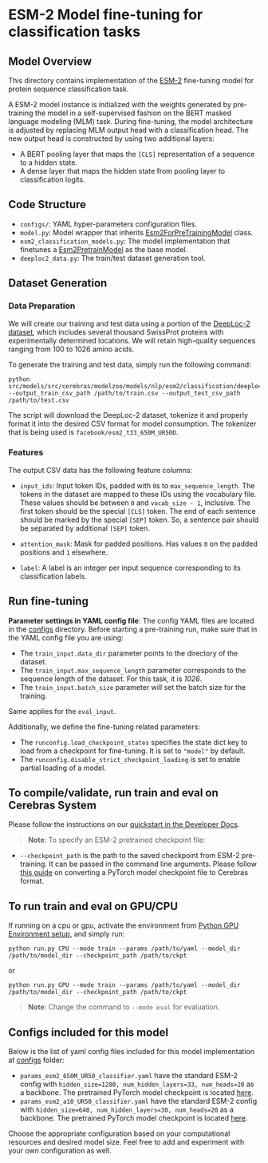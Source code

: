 # ESM-2 Model fine-tuning for classification tasks

## Model Overview

This directory contains implementation of the [ESM-2](https://www.science.org/doi/abs/10.1126/science.ade2574) fine-tuning model for protein sequence classification task.

A ESM-2 model instance is initialized with the weights generated by pre-training the model in a self-supervised fashion on the BERT masked language modeling (MLM) task. During fine-tuning, the model architecture is adjusted by replacing MLM output head with a classification head. The new output head is constructed by using two additional layers:
* A BERT pooling layer that maps the `[CLS]` representation of a sequence to a hidden state.
* A dense layer that maps the hidden state from pooling layer to classification logits.

## Code Structure

- `configs/`: YAML hyper-parameters configuration files.
- `model.py`: Model wrapper that inherits [Esm2ForPreTrainingModel](../model.py) class.
- `esm2_classification_models.py`: The model implementation that finetunes a [Esm2PretrainModel](../esm2_pretrain_models.py) as the base model.
- `deeploc2_data.py`: The train/test dataset generation tool.

## Dataset Generation

### Data Preparation

We will create our training and test data using a portion of the [DeepLoc-2 dataset](https://services.healthtech.dtu.dk/services/DeepLoc-2.0/), which includes several thousand SwissProt proteins with experimentally determined locations. We will retain high-quality sequences ranging from 100 to 1026 amino acids.

To generate the training and test data, simply run the following command:
```
python src/models/src/cerebras/modelzoo/models/nlp/esm2/classification/deeploc2_data.py --output_train_csv_path /path/to/train.csv --output_test_csv_path /path/to/test.csv
```

The script will download the DeepLoc-2 dataset, tokenize it and properly format it into the desired CSV format for model consumption. The tokenizer that is being used is `facebook/esm2_t33_650M_UR50D`.

### Features

The output CSV data has the following feature columns:

- `input_ids`: Input token IDs, padded with `0`s to `max_sequence_length`. The tokens in the dataset are mapped to these IDs using the vocabulary file. These values should be between `0` and `vocab_size - 1`, inclusive. The first token should be the special `[CLS]` token. The end of each sentence should be marked by the special `[SEP]` token. So, a sentence pair should be separated by additional `[SEP]` token.

- `attention_mask`: Mask for padded positions. Has values `0` on the padded positions and `1` elsewhere.

- `label`: A label is an integer per input sequence corresponding to its classification labels.

## Run fine-tuning

**Parameter settings in YAML config file**: The config YAML files are located in the [configs](configs/) directory. Before starting a pre-training run, make sure that in the YAML config file you are using:

- The `train_input.data_dir` parameter points to the directory of the dataset.
- The `train_input.max_sequence_length` parameter corresponds to the sequence length of the dataset. For this task, it is _1026_.
- The `train_input.batch_size` parameter will set the batch size for the training.

Same applies for the `eval_input`.

Additionally, we define the fine-tuning related parameters:

- The `runconfig.load_checkpoint_states` specifies the state dict key to load from a checkpoint for fine-tuning. It is set to `"model"` by default.
- The `runconfig.disable_strict_checkpoint_loading` is set to enable partial loading of a model.

## To compile/validate, run train and eval on Cerebras System

Please follow the instructions on our [quickstart in the Developer Docs](https://docs.cerebras.net/en/latest/wsc/getting-started/cs-appliance.html).

> **Note**: To specify an ESM-2 pretrained checkpoint file:
* `--checkpoint_path` is the path to the saved checkpoint from ESM-2 pre-training. It can be passed in the command line arguments. Please follow [this guide](https://docs.cerebras.net/en/latest/wsc/port/porting-checkpoints.html) on converting a PyTorch model checkpoint file to Cerebras format.

## To run train and eval on GPU/CPU

If running on a cpu or gpu, activate the environment from [Python GPU Environment setup](../../../../../../../PYTHON-SETUP.md), and simply run:

```
python run.py CPU --mode train --params /path/to/yaml --model_dir /path/to/model_dir --checkpoint_path /path/to/ckpt
```
or
```
python run.py GPU --mode train --params /path/to/yaml --model_dir /path/to/model_dir --checkpoint_path /path/to/ckpt
```

> **Note**: Change the command to `--mode eval` for evaluation.

## Configs included for this model
Below is the list of yaml config files included for this model implementation at [configs](./configs/) folder:

- `params_esm2_650M_UR50_classifier.yaml` have the standard ESM-2 config with `hidden_size=1280, num_hidden_layers=33, num_heads=20` as a backbone. The pretrained PyTorch model checkpoint is located [here](https://huggingface.co/facebook/esm2_t33_650M_UR50D/blob/main/pytorch_model.bin).
- `params_esm2_a10_UR50_classifier.yaml` have the standard ESM-2 config with `hidden_size=640, num_hidden_layers=30, num_heads=20` as a backbone. The pretrained PyTorch model checkpoint is located [here](https://huggingface.co/facebook/esm2_t30_150M_UR50D/blob/main/pytorch_model.bin).

Choose the appropriate configuration based on your computational resources and desired model size. Feel free to add and experiment with your own configuration as well.